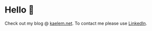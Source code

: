 # Hello 👋
Check out my blog @ [kaelem.net](https://kaelem.net). To contact me please use [LinkedIn](https://www.linkedin.com/in/kaelem-chandra/).
